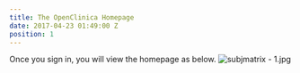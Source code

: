 ```yaml
---
title: The OpenClinica Homepage
date: 2017-04-23 01:49:00 Z
position: 1
---
```


Once you sign in, you will view the homepage as below.
![subjmatrix - 1.jpg](/uploads/subjmatrix%20-%201.jpg)